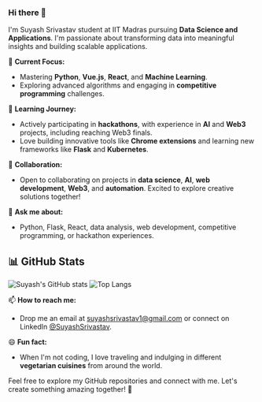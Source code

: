 ### Hi there 👋

I'm Suyash Srivastav student at IIT Madras pursuing **Data Science and Applications**. I'm passionate about transforming data into meaningful insights and building scalable applications.

🚀 **Current Focus:** 
- Mastering **Python**, **Vue.js**, **React**, and **Machine Learning**.
- Exploring advanced algorithms and engaging in **competitive programming** challenges.

🌱 **Learning Journey:**
- Actively participating in **hackathons**, with experience in **AI** and **Web3** projects, including reaching Web3 finals.
- Love building innovative tools like **Chrome extensions** and learning new frameworks like **Flask** and **Kubernetes**.

👯 **Collaboration:** 
- Open to collaborating on projects in **data science**, **AI**, **web development**, **Web3**, and **automation**. Excited to explore creative solutions together!

💬 **Ask me about:** 
- Python, Flask, React, data analysis, web development, competitive programming, or hackathon experiences.

## 📊 GitHub Stats

![Suyash's GitHub stats](https://github-readme-stats.vercel.app/api?username=MasterSuyash1&show_icons=true&theme=radical)
![Top Langs](https://github-readme-stats.vercel.app/api/top-langs/?username=MasterSuyash1&layout=compact&theme=radical)

📫 **How to reach me:** 
- Drop me an email at suyashsrivastav1@gmail.com or connect on LinkedIn [@SuyashSrivastav](https://www.linkedin.com/in/MasterSuyash1/).

😄 **Fun fact:** 
- When I'm not coding, I love traveling and indulging in different **vegetarian cuisines** from around the world.

Feel free to explore my GitHub repositories and connect with me. Let's create something amazing together! 🌟

